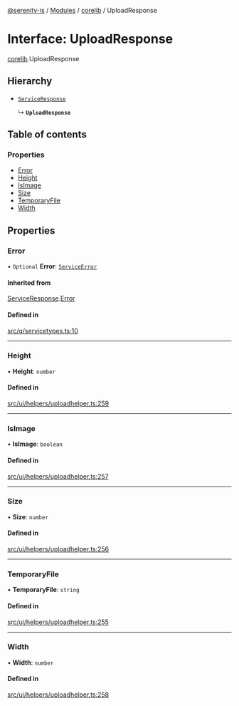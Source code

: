 [@serenity-is](../README.md) / [Modules](../modules.md) / [corelib](../modules/corelib.md) / UploadResponse

# Interface: UploadResponse

[corelib](../modules/corelib.md).UploadResponse

## Hierarchy

- [`ServiceResponse`](corelib_q.ServiceResponse.md)

  ↳ **`UploadResponse`**

## Table of contents

### Properties

- [Error](corelib.UploadResponse.md#error)
- [Height](corelib.UploadResponse.md#height)
- [IsImage](corelib.UploadResponse.md#isimage)
- [Size](corelib.UploadResponse.md#size)
- [TemporaryFile](corelib.UploadResponse.md#temporaryfile)
- [Width](corelib.UploadResponse.md#width)

## Properties

### Error

• `Optional` **Error**: [`ServiceError`](corelib_q.ServiceError.md)

#### Inherited from

[ServiceResponse](corelib_q.ServiceResponse.md).[Error](corelib_q.ServiceResponse.md#error)

#### Defined in

[src/q/servicetypes.ts:10](https://github.com/serenity-is/serenity/blob/master/packages/corelib/src/q/servicetypes.ts#L10)

___

### Height

• **Height**: `number`

#### Defined in

[src/ui/helpers/uploadhelper.ts:259](https://github.com/serenity-is/serenity/blob/master/packages/corelib/src/ui/helpers/uploadhelper.ts#L259)

___

### IsImage

• **IsImage**: `boolean`

#### Defined in

[src/ui/helpers/uploadhelper.ts:257](https://github.com/serenity-is/serenity/blob/master/packages/corelib/src/ui/helpers/uploadhelper.ts#L257)

___

### Size

• **Size**: `number`

#### Defined in

[src/ui/helpers/uploadhelper.ts:256](https://github.com/serenity-is/serenity/blob/master/packages/corelib/src/ui/helpers/uploadhelper.ts#L256)

___

### TemporaryFile

• **TemporaryFile**: `string`

#### Defined in

[src/ui/helpers/uploadhelper.ts:255](https://github.com/serenity-is/serenity/blob/master/packages/corelib/src/ui/helpers/uploadhelper.ts#L255)

___

### Width

• **Width**: `number`

#### Defined in

[src/ui/helpers/uploadhelper.ts:258](https://github.com/serenity-is/serenity/blob/master/packages/corelib/src/ui/helpers/uploadhelper.ts#L258)
